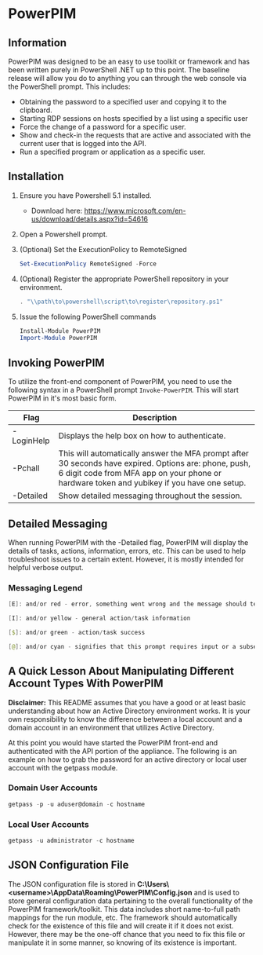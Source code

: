 # PowerPIM

## Information

PowerPIM was designed to be an easy to use toolkit or framework and has been written purely in PowerShell .NET up to this point. The baseline release will allow you do to anything you can through the web console via the PowerShell prompt. This includes:

* Obtaining the password to a specified user and copying it to the clipboard.
* Starting RDP sessions on hosts specified by a list using a specific user
* Force the change of a password for a specific user.
* Show and check-in the requests that are active and associated with the current user that is logged into the API.
* Run a specified program or application as a specific user.

## Installation

1. Ensure you have Powershell 5.1 installed.
   * Download here: <https://www.microsoft.com/en-us/download/details.aspx?id=54616>
2. Open a Powershell prompt.
3. (Optional) Set the ExecutionPolicy to RemoteSigned

    ```powershell
    Set-ExecutionPolicy RemoteSigned -Force
    ```

4. (Optional) Register the appropriate PowerShell repository in your environment.

    ```powershell
    . "\\path\to\powershell\script\to\register\repository.ps1"
    ```

5. Issue the following PowerShell commands

    ```powershell
    Install-Module PowerPIM
    Import-Module PowerPIM
    ```

## Invoking PowerPIM

To utilize the front-end component of PowerPIM, you need to use the following syntax in a PowerShell prompt ```Invoke-PowerPIM```. This will start PowerPIM in it's most basic form.

| Flag                 | Description                                     |
|----------------------|-------------------------------------------------|
| -LoginHelp            | Displays the help box on how to authenticate.   |
| -Pchall               | This will automatically answer the MFA prompt after 30 seconds have expired. Options are: phone, push, 6 digit code from MFA app on your phone or hardware token and yubikey if you have one setup.
| -Detailed             | Show detailed messaging throughout the session. |

## Detailed Messaging

When running PowerPIM with the -Detailed flag, PowerPIM will display the details of tasks, actions, information, errors, etc. This can be used to help troubleshoot issues to a certain extent. However, it is mostly intended for helpful verbose output.

### Messaging Legend

```powershell
[E]: and/or red - error, something went wrong and the message should tell you what happened

[I]: and/or yellow - general action/task information

[$]: and/or green - action/task success

[@]: and/or cyan - signifies that this prompt requires input or a subsequent prompt will be displayed to the user that requires input
```

## A Quick Lesson About Manipulating Different Account Types With PowerPIM

**Disclaimer:** This README assumes that you have a good or at least basic understanding about how an Active Directory environment works. It is your own responsibility to know the difference between a local account and a domain account in an environment that utilizes Active Directory.

At this point you would have started the PowerPIM front-end and authenticated with the API portion of the appliance. The following is an example on how to grab the password for an active directory or local user account with the getpass module.

### Domain User Accounts

```powershell
getpass -p -u aduser@domain -c hostname
```

### Local User Accounts

```powershell
getpass -u administrator -c hostname
```

## JSON Configuration File

The JSON configuration file is stored in **C:\Users\\<username\>\AppData\Roaming\PowerPIM\\Config.json** and is used to store general configuration data pertaining to the overall functionality of the PowerPIM framework/toolkit. This data includes short name-to-full path mappings for the run module, etc. The framework should automatically check for the existence of this file and will create it if it does not exist. However, there may be the one-off chance that you need to fix this file or manipulate it in some manner, so knowing of its existence is important.
